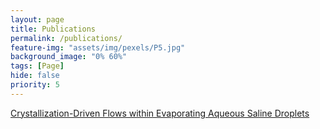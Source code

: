 ```yaml
---
layout: page
title: Publications
permalink: /publications/
feature-img: "assets/img/pexels/P5.jpg"
background_image: "0% 60%"
tags: [Page]
hide: false
priority: 5
---
```


[Crystallization-Driven Flows within Evaporating Aqueous Saline Droplets](https://pubs.acs.org/doi/abs/10.1021/acs.langmuir.0c00576)

